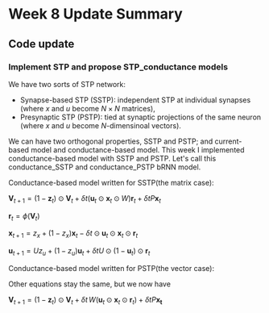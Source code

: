 

# Week 8 Update Summary
## Code update
### Implement STP and propose STP_conductance models
We have two sorts of STP network: 
- Synapse-based STP (SSTP): independent STP at individual synapses (where $x$ and $u$ become $N\times N$ matrices),
- Presynaptic STP (PSTP): tied at synaptic projections of the same neuron (where $x$ and $u$ become $N$-dimensinoal vectors).

We can have two orthogonal properties, SSTP and PSTP; and current-based model and conductance-based model. This week I implemented conductance-based model with SSTP and PSTP. Let's call this conductance_SSTP and conductance_PSTP bRNN model.


Conductance-based model written for SSTP(the matrix case):

$\boldsymbol{V}_{t+1} = (1-\boldsymbol{z}_t)\odot \boldsymbol{V}_t + \delta t(\boldsymbol{u}_t\odot \boldsymbol{x}_t \odot W)\boldsymbol{r}_t +\delta tP\boldsymbol{x}_t$

$\boldsymbol{r}_t = \phi(\boldsymbol{V}_t)$

$\boldsymbol{x}_{t+1} = z_x + (1-z_x)\boldsymbol{x}_t - \delta t \odot \boldsymbol{u}_t\odot \boldsymbol{x}_t\odot \boldsymbol{r}_t$

$\boldsymbol{u}_{t+1}= U z_u + (1-z_u)\boldsymbol{u}_t + \delta tU\odot (1-\boldsymbol{u}_t) \odot \boldsymbol{r}_t$


Conductance-based model written for PSTP(the vector case):

Other equations stay the same, but we now have 

$\boldsymbol{V}_{t+1} = (1-\boldsymbol{z}_t)\odot \boldsymbol{V}_t  + \delta t \, W (\boldsymbol{u}_t\odot \boldsymbol{x}_t \odot \boldsymbol{r}_t) + \delta t P\boldsymbol{x_t}$
